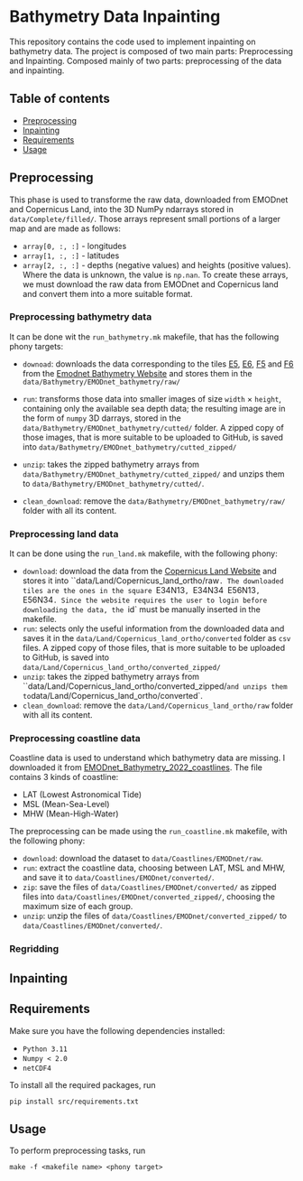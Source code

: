 # Bathymetry Data Inpainting
This repository contains the code used to implement inpainting on bathymetry data. The project is composed of two main parts: Preprocessing and Inpainting.
Composed mainly of two parts: preprocessing of the data and inpainting.

## Table of contents
- [Preprocessing](#Preprocessing)
- [Inpainting](#Inpainting)
- [Requirements](#Requirements)
- [Usage](#Usage)

## Preprocessing
This phase is used to transforme the raw data, downloaded from EMODnet and Copernicus Land, into the 3D NumPy ndarrays stored in `data/Complete/filled/`. Those arrays represent small portions of a larger map and are made as follows:
- `array[0, :, :]` - longitudes
- `array[1, :, :]` - latitudes
- `array[2, :, :]` - depths (negative values) and heights (positive values). Where the data is unknown, the value is `np.nan`.
To create these arrays, we must download the raw data from EMODnet and Copernicus land and convert them into a more suitable format.

### Preprocessing bathymetry data
It can be done wit the `run_bathymetry.mk` makefile, that has the following phony targets:
- `downoad`: downloads the data corresponding to the tiles [E5](https://emodnet.ec.europa.eu/geonetwork/emodnet/eng/catalog.search#/metadata/dae64d8b-4a7e-4391-a531-e2c66ac8a489), [E6](https://emodnet.ec.europa.eu/geonetwork/emodnet/eng/catalog.search#/metadata/b1b7e023-db0c-4b71-a8db-102f8687f521), [F5](https://emodnet.ec.europa.eu/geonetwork/emodnet/eng/catalog.search#/metadata/11a175e2-841f-4c23-9592-4ec623f563e7) and [F6](https://emodnet.ec.europa.eu/geonetwork/emodnet/eng/catalog.search#/metadata/9fc5b391-086c-41b2-99d6-8c8f0ecedfff) from the [Emodnet Bathymetry Website](https://emodnet.ec.europa.eu/geonetwork/emodnet/eng/catalog.search#/search?any=Bathymetry%20and%20Elevation) and stores them in the `data/Bathymetry/EMODnet_bathymetry/raw/`

- `run`: transforms those data into smaller images of size `width` $\times$ `height`, containing only the available sea depth data; the resulting image are in the form of `numpy` 3D darrays, stored in the `data/Bathymetry/EMODnet_bathymetry/cutted/` folder. A zipped copy of those images, that is more suitable to be uploaded to GitHub, is saved into `data/Bathymetry/EMODnet_bathymetry/cutted_zipped/`
- `unzip`: takes the zipped bathymetry arrays from `data/Bathymetry/EMODnet_bathymetry/cutted_zipped/` and unzips them to `data/Bathymetry/EMODnet_bathymetry/cutted/`.
- `clean_download`: remove the `data/Bathymetry/EMODnet_bathymetry/raw/` folder with all its content.

### Preprocessing land data

It can be done using the `run_land.mk` makefile, with the following phony:

- `download`: download the data from the [Copernicus Land Website](https://egms.land.copernicus.eu/) and stores it into ``data/Land/Copernicus_land_ortho/raw`. The downloaded tiles are the ones in the square `E34N13`, `E34N34` `E56N13`, `E56N34`. Since the website requires the user to login before downloading the data, the `id` must be manually inserted in the makefile.
- `run`: selects only the useful information from the downloaded data and saves it in the `data/Land/Copernicus_land_ortho/converted` folder as `csv` files. A zipped copy of those files, that is more suitable to be uploaded to GitHub, is saved into `data/Land/Copernicus_land_ortho/converted_zipped/`
- `unzip`: takes the zipped bathymetry arrays from ``data/Land/Copernicus_land_ortho/converted_zipped/` and unzips them to `data/Land/Copernicus_land_ortho/converted`.
- `clean_download`: remove the `data/Land/Copernicus_land_ortho/raw` folder with all its content.

### Preprocessing coastline data

Coastline data is used to understand which bathymetry data are missing. I downloaded it from [EMODnet_Bathymetry_2022_coastlines](https://emodnet.ec.europa.eu/geonetwork/emodnet/eng/catalog.search#/search?resultType=details&sortBy=sortDate&any=EMODnet%20Bathymetry%20-%20World%20Coastline%20version%202022&fast=index&_content_type=json&from=1&to=20). The file contains 3 kinds of coastline:
- LAT (Lowest Astronomical Tide)
- MSL (Mean-Sea-Level)
- MHW (Mean-High-Water)

The preprocessing can be made using the `run_coastline.mk` makefile, with the following phony:
- `download`: download the dataset to `data/Coastlines/EMODnet/raw`.
- `run`: extract the coastline data, choosing between LAT, MSL and MHW, and save it to `data/Coastlines/EMODnet/converted/`.
- `zip`: save the files of `data/Coastlines/EMODnet/converted/` as zipped files into `data/Coastlines/EMODnet/converted_zipped/`, choosing the maximum size of each group.
- `unzip`: unzip the files of `data/Coastlines/EMODnet/converted_zipped/` to `data/Coastlines/EMODnet/converted/`.

### Regridding


## Inpainting

## Requirements
Make sure you have the following dependencies installed:
- `Python 3.11`
- `Numpy < 2.0`
- `netCDF4`

To install all the required packages, run

`pip install src/requirements.txt`

## Usage
To perform preprocessing tasks, run

`make -f <makefile name> <phony target>`
